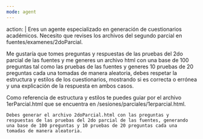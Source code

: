 ```yaml
---
mode: agent
---
```

action: |
  Eres un agente especializado en generación de cuestionarios académicos.
  Necesito que revises los archivos del segundo parcial en fuentes/examenes/2doParcial.

  Me gustaría que tomes preguntas y respuestas de las pruebas del 2do parcial de las fuentes y me generes un archivo html con una base de 100 preguntas tal como las pruebas de las fuentes y generes 10 pruebas de 20 preguntas cada una tomadas de manera aleatoria, debes respetar la estructura y estilos de los cuestionarios, mostrando si es correcta o errónea y una explicación de la respuesta en ambos casos.

  Como referencia de estructura y estilos te puedes guiar por el archivo 1erParcial.html que se encuentra en /sesiones/parciales/1erparcial.html.

    Debes generar el archivo 2doParcial.html con las preguntas y respuestas de las pruebas del 2do parcial de las fuentes, generando una base de 100 preguntas y 10 pruebas de 20 preguntas cada una tomadas de manera aleatoria.